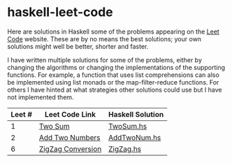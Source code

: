 # haskell-leet-code
Here are solutions in Haskell some of the problems appearing on the [Leet Code](https://leetcode.com/problemset/all/) website. These are by no means the best solutions; your own solutions might well be better, shorter and faster.

I have written multiple solutions for some of the problems, either by changing the algorithms or changing the implementations of the supporting functions. For example, a function that uses list comprehensions can also be implemented using list monads or the map-filter-reduce functions. For others I have hinted at what strategies other solutions could use but I have not implemented them.

| Leet # | Leet Code Link | Haskell Solution |
|---|---|---|
| 1 | [Two Sum](https://leetcode.com/problems/two-sum/) | [TwoSum.hs](TwoSum.hs) |
| 2 | [Add Two Numbers](https://leetcode.com/problems/add-two-numbers/)        | [AddTwoNum.hs](AddTwoNum.hs) |
| 6 | [ZigZag Conversion](https://leetcode.com/problems/zigzag-conversion/)    | [ZigZag.hs](ZigZag.hs) |

